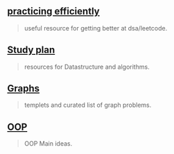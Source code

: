 ## [practicing efficiently](https://leetcode.com/discuss/study-guide/2009997/how-to-get-started-with-dsa-and-practice-leetcode-efficiently )  
> useful resource for getting better at dsa/leetcode. 

## [Study plan](https://leetcode.com/discuss/study-guide/494279/Comprehensive-Data-Structure-and-Algorithm-Study-Guide) 
> resources for Datastructure and algorithms.

## [Graphs](https://leetcode.com/discuss/study-guide/655708/Graph-For-Beginners-Problems-or-Pattern-or-Sample-Solutions) 
> templets and curated list of graph problems. 

## [OOP](https://leetcode.com/discuss/study-guide/1852219/Object-Oriented-Programming-Made-Easy) 
> OOP Main ideas. 


